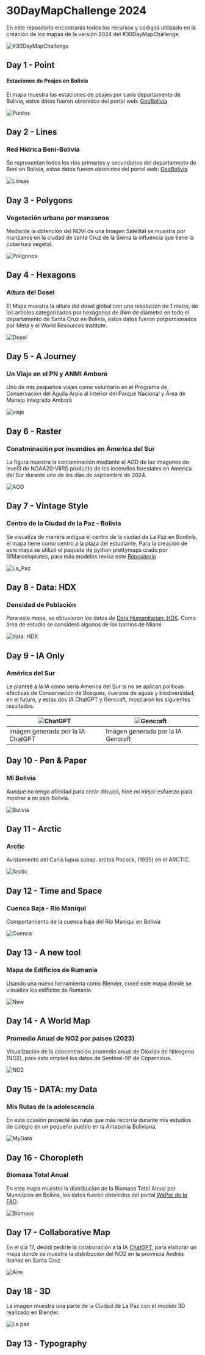 # 30DayMapChallenge 2024

En este repositorio encontrarás todos los recursos y códigos utilizado en la creación de los mapas de la versión 2024 del #30DayMapChallenge

![#30DayMapChallenge](30DayMapChallenge.png)

## Day 1 - Point

#### Estaciones de Peajes en Bolivia
El mapa muestra las estaciones de peajes por cada departamento de Bolivia, estos datos fueron obtenidos del portal web: [GeoBolivia](https://geo.gob.bo/catalogue/#/datasets)

![Puntos](Day1/Day1_Puntos.png)

## Day 2 - Lines

### Red Hídrica Beni-Bolivia
Se representan todos los ríos primarios y secundarios del departamento de Beni en Bolivia, estos datos fueron obtenidos del portal web: [GeoBolivia](https://geo.gob.bo/catalogue/#/datasets)

![Lineas](Day2/Day2_Líneas.png)

## Day 3 - Polygons

### Vegetación urbana por manzanos

Mediante la obtención del NDVI de una Imagen Satelital se muestra por manzanos en la ciudad de santa Cruz de la Sierra la influencia que tiene la cobertura vegetal.

![Poligonos](Day3/Day3_Poligonos.png)

## Day 4 - Hexagons

### Altura del Dosel 

El Mapa muestra la altura del dosel global con una resolución de 1 metro, de los arboles categorizados por hexágonos de 8km de diámetro en todo el departamento de Santa Cruz en Bolivia, estos datos fueron porporcionados por Meta y el World Resources Institute.

![Dosel](Day4/Day4_Hexaagonos.png)

## Day 5 - A Journey

### Un Viaje en el PN y ANMI Amboró

Uno de mis pequeños viajes como voluntario en el Programa de Conservación del Águila Arpía al interior del Parque Nacional y Área de Manejo Integrado Amboró

![viaje](Day5/Day5_UnViaje.jpg)

## Day 6 - Raster

### Conatminación por incendios en Ámerica del Sur

La figura muestra la contaminación mediante el AOD de las imagenes de level3 de NOAA20-VIIRS producto de los incendios forestales en América del Sur durante uno de los días de septiembre de 2024.

![AOD](Day6/Day6_Raster.png)

## Day 7 - Vintage Style

### Centro de la Ciudad de la Paz - Bolivia

Se visualiza de manera antigua el centro de la ciudad de La Paz en Boolivia, el mapa tiene como centro a la plaza del estudiante. Para la creación de este mapa se utilizó el paquete de python prettymaps crado por @Marceloprates, para más modelos revisa este [Repositorio](https://github.com/marceloprates/prettymaps)

![La_Paz](Day7/Day7_VintageStyle.png)

## Day 8 - Data: HDX

### Densidad de Población 

Para este mapa, se obtuvieron los datos de [Data Humanitarian: HDX](https://data.humdata.org/dataset/bahamas-high-resolution-population-density-maps-demographic-estimates#). Como área de estudio se consideró algunos de los barrios de Miami.

![data: HDX](Day8/Day8_DataHDX.png)

## Day 9 - IA Only

### América del Sur 

Le planteé a la IA como sería America del Sur si no se aplican políticas efectivas de Conservación de Bosques, cuerpos de aguas y biodiversidad, en el futuro, y estas dos IA ChatGPT y Gencraft, mostraron los siguientes resultados.

| ![ChatGPT](Day9/Day9_IAOnly_GPT.png) | ![Gencraft](Day9/Day9_IAOnly_Gencraft.png) |
|-----------------------------------|-----------------------------------|
| imágen generada por la IA ChatGPT        | Imágen generada por la IA Gencraft         |

## Day 10 - Pen & Paper

### Mi Bolivia

Aunque no tengo afinidad para crear dibujos, hice mi mejor esfuerzo para mostrar a mi país Bolivia.

![Bolivia](Day10/Day10_Pen&Paper.jpg)

## Day 11 - Arctic

### Arctic

Avistamiento del  Canis lupus subsp. arctos Pocock, (1935) en el ARCTIC.

![Arctic](Day11/Day11_Arctic.png)

## Day 12 - Time and Space
### Cuenca Baja - Río Maniqui

Comportamiento de la cuenca baja del Río Maniqui en Bolivia

![Cuenca](Day12/Day12_Cuenca.gif)

## Day 13 - A new tool

### Mapa de Edificios de Rumania

Usando una nueva herramienta como Blender, creeé este mapa donde se visualiza los edificios de Rumania

![New](Day13/Day13_AnewTool.png)

## Day 14 - A World Map

### Promedio Anual de NO2 por paises (2023)

Visualización de la concentración promedio anual de Dióxido de Nitrogeno (NO2), para esto empleé los datos de Sentinel-5P de Copernicus.

![NO2](Day14/Day14_AWorldMap.png)

## Day 15 - DATA: my Data

### Mis Rutas de la adolescencia

En esta ocasión proyecté las rutas que más recorría durante mis estudios de colegio en un pequeño pueblo en la Amazonía Boliviana,

![MyData](Day15/Day15_MyData.png)

## Day 16 - Choropleth

### Biomasa Total Anual

En este mapa muestro la distribución de la Biomasa Total Anual por Municipios en Bolivia, los datos fueron obtenidos del portal [WaPor de la FAO](https://data.apps.fao.org/wapor/?lang=es).

![Biomass](Day16/Day16_Choropleth.png)

## Day 17 - Collaborative Map

En el día 17, decidí pedirle la colaboración a la IA [ChatGPT](https://chatgpt.com/), para elaborar un mapa donde se muestre la distribución del NO2 en la provincia Andrés Ibañez en Santa Cruz

![Aire](Day17/Day17_Collaboratyve.png)

## Day 18 - 3D

La imagen muestra una parte de la Ciudad de La Paz con el modelo 3D realizado en Blender.

![La paz](Day18/Day18_3D.png)

## Day 13 - Typography

